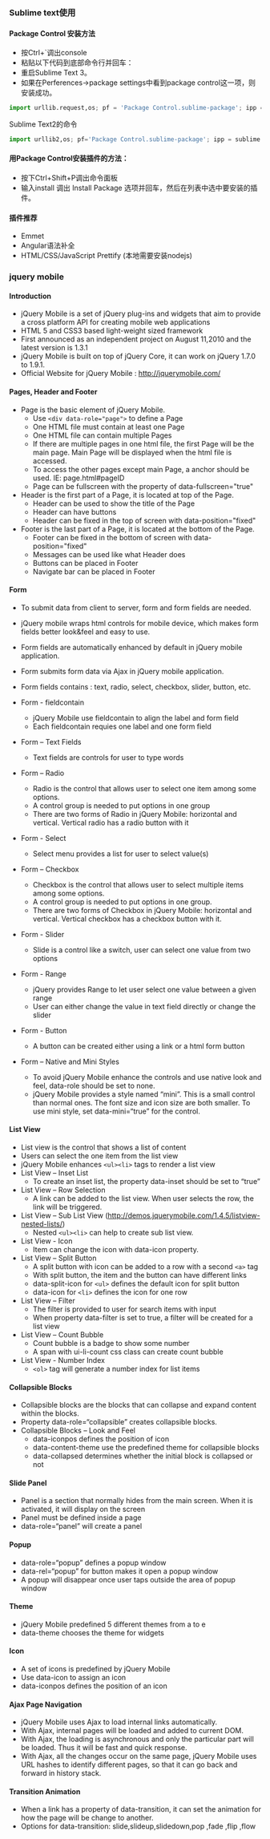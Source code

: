 ### Sublime text使用
#### Package Control 安装方法

- 按Ctrl+`调出console
- 粘贴以下代码到底部命令行并回车：
- 重启Sublime Text 3。
- 如果在Perferences->package settings中看到package control这一项，则安装成功。
```python
import urllib.request,os; pf = 'Package Control.sublime-package'; ipp = sublime.installed_packages_path(); urllib.request.install_opener( urllib.request.build_opener( urllib.request.ProxyHandler()) ); open(os.path.join(ipp, pf), 'wb').write(urllib.request.urlopen( 'http://sublime.wbond.net/' + pf.replace(' ','%20')).read())
```
Sublime Text2的命令
```python
import urllib2,os; pf='Package Control.sublime-package'; ipp = sublime.installed_packages_path(); os.makedirs( ipp ) if not os.path.exists(ipp) else None; urllib2.install_opener( urllib2.build_opener( urllib2.ProxyHandler( ))); open( os.path.join( ipp, pf), 'wb' ).write( urllib2.urlopen( 'http://sublime.wbond.net/' +pf.replace( ' ','%20' )).read()); print( 'Please restart Sublime Text to finish installation')
```

#### 用Package Control安装插件的方法：
- 按下Ctrl+Shift+P调出命令面板
- 输入install 调出 Install Package 选项并回车，然后在列表中选中要安装的插件。

#### 插件推荐

- Emmet
- Angular语法补全
- HTML/CSS/JavaScript Prettify (本地需要安装nodejs)


### jquery mobile

#### Introduction

- jQuery Mobile is a set of jQuery plug-ins and widgets that aim to
provide a cross platform API for creating mobile web applications
- HTML 5 and CSS3 based light-weight sized framework
- First announced as an independent project on August 11,2010 and
the latest version is 1.3.1
- jQuery Mobile is built on top of jQuery Core, it can work on jQuery
1.7.0 to 1.9.1.
- Official Website for jQuery Mobile : http://jquerymobile.com/

#### Pages, Header and Footer

- Page is the basic element of jQuery Mobile.
	- Use ```<div data-role="page">``` to define a Page
	- One HTML file must contain at least one Page
	- One HTML file can contain multiple Pages
	- If there are multiple pages in one html file, the first Page will be the main page. Main Page will be displayed when the html file is accessed.
	- To access the other pages except main Page, a anchor should be used. IE: page.html#pageID
	- Page can be fullscreen with the property of data-fullscreen="true"
- Header is the first part of a Page, it is located at top of the Page.
	- Header can be used to show the title of the Page
	- Header can have buttons
	- Header can be fixed in the top of screen with data-position="fixed"
- Footer is the last part of a Page, it is located at the bottom of the Page.
	- Footer can be fixed in the bottom of screen with data-position="fixed"
	- Messages can be used like what Header does
	- Buttons can be placed in Footer
	- Navigate bar can be placed in Footer

#### Form

- To submit data from client to server, form and form fields are needed.
- jQuery mobile wraps html controls for mobile device, which makes form fields better look&feel and easy to use.
- Form fields are automatically enhanced by default in jQuery mobile application.
- Form submits form data via Ajax in jQuery mobile application.
- Form fields contains : text, radio, select, checkbox, slider, button, etc.
- Form - fieldcontain
	- jQuery Mobile use fieldcontain to align the label and form field
	- Each fieldcontain requies one label and one form field
- Form – Text Fields
	- Text fields are controls for user to type words

- Form – Radio
	- Radio is the control that allows user to select one item among some options.
	- A control group is needed to put options in one group
	- There are two forms of Radio in jQuery Mobile: horizontal and vertical. Vertical radio has a radio button with it

- Form - Select
    - Select menu provides a list for user to select value(s)

- Form – Checkbox
    - Checkbox is the control that allows user to select multiple items among some options.
    - A control group is needed to put options in one group.
    - There are two forms of Checkbox in jQuery Mobile: horizontal and vertical. Vertical checkbox has a checkbox button with it.

- Form - Slider
	- Slide is a control like a switch, user can select one value from two options

- Form - Range
	- jQuery provides Range to let user select one value between a given range
	- User can either change the value in text field directly or change the slider

- Form - Button
	- A button can be created either using a link or a html form button

- Form – Native and Mini Styles
	- To avoid jQuery Mobile enhance the controls and use native look and feel, data-role should be set to none.
	- jQuery Mobile provides a style named “mini”. This is a small control than normal ones. The font size and icon size are both smaller. To use mini style, set data-mini=“true” for the control.

#### List View 

- List view is the control that shows a list of content
- Users can select the one item from the list view
- jQuery Mobile enhances ```<ul><li>``` tags to render a list view
- List View – Inset List
    - To create an inset list, the property data-inset should be set to “true”
- List View – Row Selection
    - A link can be added to the list view. When user selects the row, the link will be triggered.
- List View – Sub List View (http://demos.jquerymobile.com/1.4.5/listview-nested-lists/)
    - Nested ```<ul><li>``` can help to create sub list view.
- List View - Icon
    - Item can change the icon with data-icon property.
- List View – Split Button
	- A split button with icon can be added to a row with a second ```<a>``` tag
	- With split button, the item and the button can have different links
	- data-split-icon for ```<ul>``` defines the default icon for split button
	- data-icon for ```<li>``` defines the icon for one row
- List View – Filter
	- The filter is provided to user for search items with input
	- When property data-filter is set to true, a filter will be created for a list view
- List View – Count Bubble
	- Count bubble is a badge to show some number
	- A span with ui-li-count css class can create count bubble
- List View - Number Index
	- ```<ol>``` tag will generate a number index for list items

#### Collapsible Blocks

- Collapsible blocks are the blocks that can collapse and expand content within the blocks.
- Property data-role=“collapsible” creates collapsible blocks.
- Collapsible Blocks – Look and Feel
	- data-iconpos defines the position of icon
	- data-content-theme use the predefined theme for collapsible blocks
	- data-collapsed determines whether the initial block is collapsed or not

#### Slide Panel

- Panel is a section that normally hides from the main screen. When it is activated, it will display on the screen
- Panel must be defined inside a page
- data-role=“panel” will create a panel

#### Popup

- data-role=“popup” defines a popup window
- data-rel=“popup” for button makes it open a popup window
- A popup will disappear once user taps outside the area of popup window

#### Theme

- jQuery Mobile predefined 5 different themes from a to e
- data-theme chooses the theme for widgets

#### Icon

- A set of icons is predefined by jQuery Mobile
- Use data-icon to assign an icon
- data-iconpos defines the position of an icon

#### Ajax Page Navigation

- jQuery Mobile uses Ajax to load internal links automatically.
- With Ajax, internal pages will be loaded and added to current DOM.
- With Ajax, the loading is asynchronous and only the particular part will be loaded. Thus it will be fast and quick response.
- With Ajax, all the changes occur on the same page, jQuery Mobile uses URL hashes to identify different pages, so that it can go back and forward in history stack.

#### Transition Animation

- When a link has a property of data-transition, it can set the animation for how the page will be change to another.
- Options for data-transition: slide,slideup,slidedown,pop ,fade ,flip ,flow